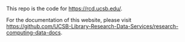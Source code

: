 This repo is the code for https://rcd.ucsb.edu/. 

For the documentation of this website, please visit https://github.com/UCSB-Library-Research-Data-Services/research-computing-data-docs.
